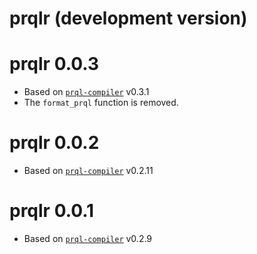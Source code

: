 # prqlr (development version)

# prqlr 0.0.3

- Based on [`prql-compiler`](https://github.com/prql/prql) v0.3.1
- The `format_prql` function is removed.

# prqlr 0.0.2

- Based on [`prql-compiler`](https://github.com/prql/prql) v0.2.11

# prqlr 0.0.1

- Based on [`prql-compiler`](https://github.com/prql/prql) v0.2.9
